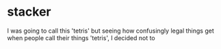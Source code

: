 # stacker

I was going to call this 'tetris' but seeing how confusingly legal things get when people call their things 'tetris', I decided not to
